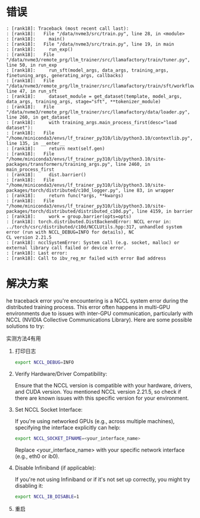 # 错误

```text
: [rank18]: Traceback (most recent call last):                                                                                                                                    
: [rank18]:   File "/data/nvme3/src/train.py", line 28, in <module>                                                        
: [rank18]:     main()                                                                                                                                                            
: [rank18]:   File "/data/nvme3/src/train.py", line 19, in main                                                            
: [rank18]:     run_exp()                                                                                                                                                         
: [rank18]:   File "/data/nvme3/remote_prg/llm_trainer/src/llamafactory/train/tuner.py", line 50, in run_exp                                                             
: [rank18]:     run_sft(model_args, data_args, training_args, finetuning_args, generating_args, callbacks)                                                                        
: [rank18]:   File "/data/nvme3/remote_prg/llm_trainer/src/llamafactory/train/sft/workflow.py", line 47, in run_sft                                                      
: [rank18]:     dataset_module = get_dataset(template, model_args, data_args, training_args, stage="sft", **tokenizer_module)                                                     
: [rank18]:   File "/data/nvme3/remote_prg/llm_trainer/src/llamafactory/data/loader.py", line 260, in get_dataset                                                        
: [rank18]:     with training_args.main_process_first(desc="load dataset"):                                                                                                       
: [rank18]:   File "/home/miniconda3/envs/lf_trainer_py310/lib/python3.10/contextlib.py", line 135, in __enter__                                                            
: [rank18]:     return next(self.gen)                                                                                                                                             
: [rank18]:   File "/home/miniconda3/envs/lf_trainer_py310/lib/python3.10/site-packages/transformers/training_args.py", line 2460, in main_process_first                    
: [rank18]:     dist.barrier()                                                                                                                                                    
: [rank18]:   File "/home/miniconda3/envs/lf_trainer_py310/lib/python3.10/site-packages/torch/distributed/c10d_logger.py", line 83, in wrapper                              
: [rank18]:     return func(*args, **kwargs)                                                                                                                                      
: [rank18]:   File "/home/miniconda3/envs/lf_trainer_py310/lib/python3.10/site-packages/torch/distributed/distributed_c10d.py", line 4159, in barrier                       
: [rank18]:     work = group.barrier(opts=opts)                                                                                                                                   
: [rank18]: torch.distributed.DistBackendError: NCCL error in: ../torch/csrc/distributed/c10d/NCCLUtils.hpp:317, unhandled system error (run with NCCL_DEBUG=INFO for details), NC
CL version 2.21.5                                                                                                                                                                         
: [rank18]: ncclSystemError: System call (e.g. socket, malloc) or external library call failed or device error.                                                                   
: [rank18]: Last error:                                                                                                                                                           
: [rank18]: Call to ibv_reg_mr failed with error Bad address
```

# 解决方案

he traceback error you're encountering is a NCCL system error during the distributed training process. This error often happens in multi-GPU environments due to issues with inter-GPU communication, particularly with NCCL (NVIDIA Collective Communications Library). Here are some possible solutions to try:

实测方法4有用

1. 打印日志

    ```bash
    export NCCL_DEBUG=INFO
    ```

2. Verify Hardware/Driver Compatibility: 
   
    Ensure that the NCCL version is compatible with your hardware, drivers, and CUDA version. You mentioned NCCL version 2.21.5, so check if there are known issues with this specific version for your environment.

3. Set NCCL Socket Interface: 

   If you're using networked GPUs (e.g., across multiple machines), specifying the interface explicitly can help:

    ```bash
    export NCCL_SOCKET_IFNAME=<your_interface_name>
    ```

    Replace <your_interface_name> with your specific network interface (e.g., eth0 or ib0).

4. Disable Infiniband (if applicable): 
   
   If you're not using Infiniband or if it's not set up correctly, you might try disabling it:

    ```bash
    export NCCL_IB_DISABLE=1
    ```

5. 重启
